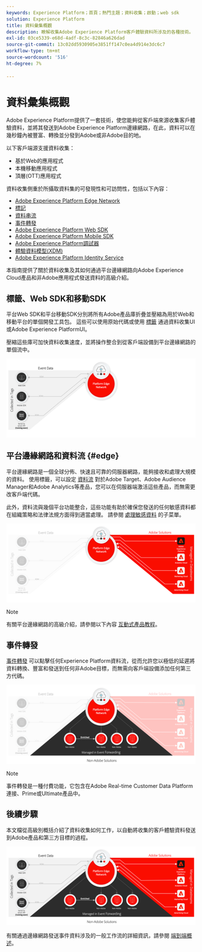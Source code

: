 ```yaml
---
keywords: Experience Platform；首頁；熱門主題；資料收集；啟動；web sdk
solution: Experience Platform
title: 資料彙集概觀
description: 瞭解收集Adobe Experience Platform客戶體驗資料所涉及的各種技術。
exl-id: 03ce5339-e68d-4adf-8c3c-82846a626dad
source-git-commit: 13c02dd5930905e3851ff147c0ea4d914e3dc6c7
workflow-type: tm+mt
source-wordcount: '516'
ht-degree: 7%

---
```


# 資料彙集概觀

Adobe Experience Platform提供了一套技術，使您能夠從客戶端來源收集客戶體驗資料，並將其發送到Adobe Experience Platform邊緣網路，在此，資料可以在幾秒鐘內被豐富、轉換並分發到Adobe或非Adobe目的地。

以下客戶端源支援資料收集：

* 基於Web的應用程式
* 本機移動應用程式
* 頂層(OTT)應用程式

資料收集側重於所攝取資料集的可發現性和可訪問性，包括以下內容：

* [Adobe Experience Platform Edge Network](https://experienceleague.adobe.com/docs/web-sdk-learn/tutorials/introduction-to-web-sdk-and-edge-network.html)
* [標記](../tags/home.md)
* [資料串流](../edge/datastreams/overview.md)
* [事件轉發](../tags/ui/event-forwarding/overview.md)
* [Adobe Experience Platform Web SDK](../edge/home.md)
* [Adobe Experience Platform Mobile SDK](https://aep-sdks.gitbook.io/docs/)
* [Adobe Experience Platform調試器](https://chrome.google.com/webstore/detail/adobe-experience-platform/bfnnokhpnncpkdmbokanobigaccjkpob?hl=en)
* [體驗資料模型(XDM)](../xdm/home.md)
* [Adobe Experience Platform Identity Service](../identity-service/home.md)

本指南提供了關於資料收集及其如何通過平台邊緣網路向Adobe Experience Cloud產品和非Adobe應用程式發送資料的高級介紹。

## 標籤、Web SDK和移動SDK

平台Web SDK和平台移動SDK分別將所有Adobe產品庫折疊並壓縮為用於Web和移動平台的單個開發工具包。 這些可以使用原始代碼或使用 [標籤](../tags/home.md) 通過資料收集UI或Adobe Experience PlatformUI。

壓縮這些庫可加快資料收集速度，並將操作整合到從客戶端設備到平台邊緣網路的單個流中。

![標籤、Web SDK、移動SDK](./images/home/tags-sdks.png)

## 平台邊緣網路和資料流 {#edge}

平台邊緣網路是一個全球分佈、快速且可靠的伺服器網路，能夠接收和處理大規模的資料。 使用標籤，可以設定 [資料流](../edge/datastreams/overview.md) 對於Adobe Target、Adobe Audience Manager和Adobe Analytics等產品，您可以在伺服器端激活這些產品，而無需更改客戶端代碼。

此外，資料流與幾個平台功能整合，這些功能有助於確保您發送的任何敏感資料都在組織策略和法律法規方面得到適當處理。 請參閱 [處理敏感資料](../edge/datastreams/overview.md#sensitive) 的子菜單。

![資料流和Adobe解決方案](./images/home/adobe-solutions.png)

>[!NOTE]
>
>有關平台邊緣網路的高級介紹，請參閱以下內容 [互動式產品教程](https://adobe-ideacloud.forgedx.com/adobe-adobe-edge-collection/adobe-experience-edge/public/mx?SUID=hgb1a48ICSCpbM6MzBYHbxnsh9DgjUy1)。

## 事件轉發

[事件轉發](../tags/ui/event-forwarding/overview.md) 可以點擊任何Experience Platform資料流，從而允許您以極低的延遲將資料轉換、豐富和發送到任何非Adobe目標，而無需向客戶端設備添加任何第三方代碼。

![事件轉發](./images/home/event-forwarding.png)

>[!NOTE]
>
>事件轉發是一種付費功能，它包含在Adobe Real-time Customer Data Platform連接、Prime或Ultimate產品中。

## 後續步驟

本文檔從高級別概括介紹了資料收集如何工作，以自動將收集的客戶體驗資料發送到Adobe產品和第三方目標的過程。

![資料收集框架](./images/home/collection.png)

有關通過邊緣網路發送事件資料涉及的一般工作流的詳細資訊，請參閱 [端到端概述](./e2e.md)。
